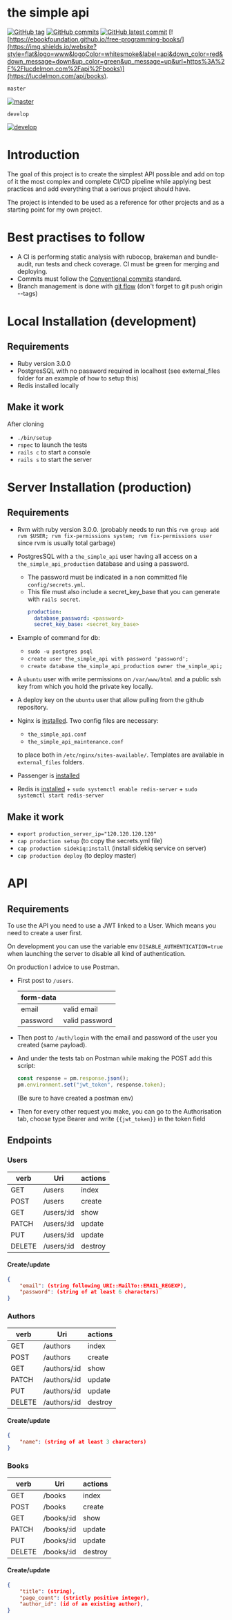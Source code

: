# the simple api

[![GitHub tag](https://img.shields.io/github/tag/LucDelmon/the_simple_api.svg)](https://GitHub.com/LucDelmon/the_simple_api/tags/)
[![GitHub commits](https://badgen.net/github/commits/LucDelmon/the_simple_api)](https://GitHub.com/Naereen/LucDelmon/the_simple_api/commit/)
[![GitHub latest commit](https://badgen.net/github/last-commit/LucDelmon/the_simple_api)](https://GitHub.com/LucDelmon/the_simple_api/commit/)
[![https://ebookfoundation.github.io/free-programming-books/](https://img.shields.io/website?style=flat&logo=www&logoColor=whitesmoke&label=api&down_color=red&down_message=down&up_color=green&up_message=up&url=https%3A%2F%2Flucdelmon.com%2Fapi%2Fbooks)](https://lucdelmon.com/api/books).


`master`


[![master](https://github.com/LucDelmon/the_simple_api/actions/workflows/ci.yml/badge.svg)](https://github.com/LucDelmon/the_simple_api/actions?query=workflow%3Aci)

`develop`

[![develop](https://github.com/LucDelmon/the_simple_api/actions/workflows/ci.yml/badge.svg?branch=develop)](https://github.com/LucDelmon/the_simple_api/actions?query=workflow%3Aci)
# Introduction
The goal of this project is to create the simplest API possible and add on top of it the most complex and complete CI/CD pipeline while applying best practices and add everything that a serious project should have. 

The project is intended to be used as a reference for other projects and as a starting point for my own project.

# Best practises to follow
- A CI is performing static analysis with rubocop, brakeman and bundle-audit, run tests and check coverage. CI must be green for merging and deploying.
- Commits must follow the [Conventional commits](https://www.conventionalcommits.org/en/v1.0.0/) standard.
- Branch management is done with [git flow](https://levelup.gitconnected.com/introduction-to-git-flow-3ad331d097fa
  ) (don't forget to git push origin --tags)


# Local Installation (development)

## Requirements
- Ruby version 3.0.0
- PostgresSQL with no password required in localhost (see external_files folder for an example of how to setup this)
- Redis installed locally

## Make it work
After cloning
- `./bin/setup`
- `rspec` to launch the tests
- `rails c` to start a console
- `rails s` to start the server

# Server Installation (production)

## Requirements
- Rvm with ruby version 3.0.0. (probably needs to run this `rvm group add rvm $USER; rvm fix-permissions system; rvm fix-permissions user` since rvm is usually total garbage)
- PostgresSQL with a `the_simple_api` user having all access on a `the_simple_api_production` database and using a password.
  - The password must be indicated in a non committed file `config/secrets.yml`.
  - This file must also include a secret_key_base that you can generate with `rails secret`.
    ```yml
    production:
      database_password: <password>
      secret_key_base: <secret_key_base>
    ```
    
- Example of command for db:
  - `sudo -u postgres psql` 
  - `create user the_simple_api with password 'password';`
  - `create database the_simple_api_production owner the_simple_api;`


- A `ubuntu` user with write permissions on `/var/www/html` and a public ssh key from which you hold the private key locally.
- A deploy key on the `ubuntu` user that allow pulling from the github repository.
- Nginx is [installed](https://www.nginx.com/resources/wiki/start/topics/tutorials/install/). Two config files are necessary:
  - `the_simple_api.conf`
  - `the_simple_api_maintenance.conf` 
  
  to place both in `/etc/nginx/sites-available/`. Templates are available in `external_files` folders.

- Passenger is [installed](https://www.phusionpassenger.com/docs/advanced_guides/install_and_upgrade/nginx/install/oss/focal.html)
- Redis is [installed](https://redis.io/docs/getting-started/installation/install-redis-on-linux/) + `sudo systemctl enable redis-server` + `sudo systemctl start redis-server`

## Make it work
- `export production_server_ip="120.120.120.120"`
- `cap production setup` (to copy the secrets.yml file)
- `cap production sidekiq:install` (install sidekiq service on server)
- `cap production deploy` (to deploy master)

# API
## Requirements
To use the API you need to use a JWT linked to a User. Which means you need to create a user first.

On development you can use the variable env `DISABLE_AUTHENTICATION=true` when launching the server to disable all kind of authentication.

On production I advice to use Postman.
- First post to `/users`.

  | form-data |                |
  |-----------|----------------|
  | email     | valid email    | 
  | password  | valid password |
- Then post to `/auth/login` with the email and password of the user you created (same payload).
- And under the tests tab on Postman while making the POST add this script:
  ```javascript
  const response = pm.response.json();
  pm.environment.set("jwt_token", response.token);
  ```
  (Be sure to have created a postman env)
- Then for every other request you make, you can go to the Authorisation tab, choose type Bearer and write `{{jwt_token}}` in the token field

## Endpoints
### Users
| verb   | Uri        | actions |
|--------|------------|---------|
| GET    | /users     | index   |
| POST   | /users     | create  |
| GET    | /users/:id | show    |
| PATCH  | /users/:id | update  |
| PUT    | /users/:id | update  |
| DELETE | /users/:id | destroy |

#### Create/update
```json
{
    "email": (string following URI::MailTo::EMAIL_REGEXP),
    "password": (string of at least 6 characters)
}
```
### Authors
| verb   | Uri          | actions |
|--------|--------------|---------|
| GET    | /authors     | index   |
| POST   | /authors     | create  |
| GET    | /authors/:id | show    |
| PATCH  | /authors/:id | update  |
| PUT    | /authors/:id | update  |
| DELETE | /authors/:id | destroy |

#### Create/update
```json
{
    "name": (string of at least 3 characters)
}
```
### Books
| verb   | Uri        | actions |
|--------|------------|---------|
| GET    | /books     | index   |
| POST   | /books     | create  |
| GET    | /books/:id | show    |
| PATCH  | /books/:id | update  |
| PUT    | /books/:id | update  |
| DELETE | /books/:id | destroy |

#### Create/update
```json
{
    "title": (string),
    "page_count": (strictly positive integer),
    "author_id": (id of an existing author),
}
```

